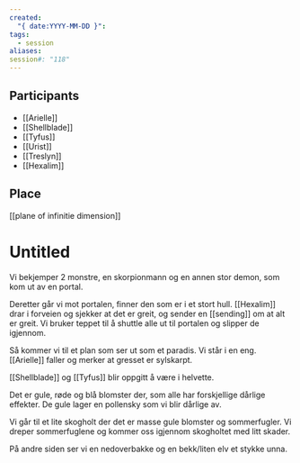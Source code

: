 ```yaml
---
created:
  "{ date:YYYY-MM-DD }": 
tags:
  - session
aliases: 
session#: "118"
---
```


## Participants
- [[Arielle]]
- [[Shellblade]]
- [[Tyfus]]
- [[Urist]]
- [[Treslyn]]
- [[Hexalim]]

## Place
[[plane of infinitie dimension]]

# Untitled
Vi bekjemper 2 monstre, en skorpionmann og en annen stor demon, som kom ut av en portal.

Deretter går vi mot portalen, finner den som er i et stort hull. [[Hexalim]] drar i forveien og sjekker at det er greit, og sender en [[sending]] om at alt er greit. Vi bruker teppet til å shuttle alle ut til portalen og slipper de igjennom.

Så kommer vi til et plan som ser ut som et paradis. Vi står i en eng. [[Arielle]] faller og merker at gresset er sylskarpt. 

[[Shellblade]] og [[Tyfus]] blir oppgitt å være i helvette.

Det er gule, røde og blå blomster der, som alle har forskjellige dårlige effekter. De gule lager en pollensky som vi blir dårlige av.

Vi går til et lite skogholt der det er masse gule blomster og sommerfugler. Vi dreper sommerfuglene og kommer oss igjennom skogholtet med litt skader.

På andre siden ser vi en nedoverbakke og en bekk/liten elv et stykke unna.